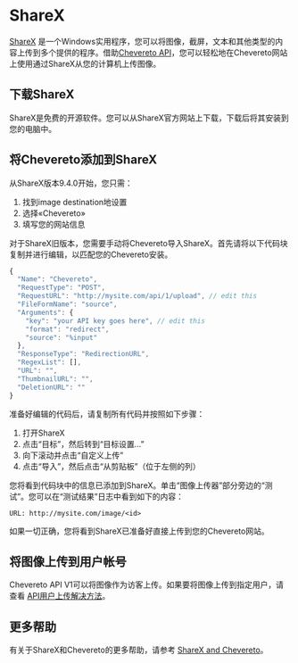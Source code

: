 # ShareX

[ShareX](https://en.wikipedia.org/wiki/ShareX) 是一个Windows实用程序，您可以将图像，截屏，文本和其他类型的内容上传到多个提供的程序。借助[Chevereto API](https://chevereto.com/docs/api-v1)，您可以轻松地在Chevereto网站上使用通过ShareX从您的计算机上传图像。

## 下载ShareX

ShareX是免费的开源软件。您可以从ShareX官方网站上下载，下载后将其安装到您的电脑中。

## 将Chevereto添加到ShareX

从ShareX版本9.4.0开始，您只需：

1. 找到image destination地设置
2. 选择«Chevereto»
3. 填写您的网站信息

对于ShareX旧版本，您需要手动将Chevereto导入ShareX。首先请将以下代码块复制并进行编辑，以匹配您的Chevereto安装。

```javascript
{
  "Name": "Chevereto",
  "RequestType": "POST",
  "RequestURL": "http://mysite.com/api/1/upload", // edit this
  "FileFormName": "source",
  "Arguments": {
	"key": "your API key goes here", // edit this
	"format": "redirect",
	"source": "%input"
  },
  "ResponseType": "RedirectionURL",
  "RegexList": [],
  "URL": "",
  "ThumbnailURL": "",
  "DeletionURL": ""
}
```

准备好编辑的代码后，请复制所有代码并按照如下步骤：

1. 打开ShareX
2. 点击“目标”，然后转到“目标设置...”
3. 向下滚动并点击“自定义上传”
4. 点击“导入”，然后点击“从剪贴板”（位于左侧的列）

您将看到代码块中的信息已添加到ShareX。单击“图像上传器”部分旁边的“测试”。您可以在“测试结果”日志中看到如下的内容：

```markup
URL: http://mysite.com/image/<id>
```

如果一切正确，您将看到ShareX已准备好直接上传到您的Chevereto网站。

## 将图像上传到用户帐号

Chevereto API V1可以将图像作为访客上传。如果要将图像上传到指定用户，请查看 [API用户上传解决方法](https://chevereto.com/docs/api-v1#api-user)。

## 更多帮助

有关于ShareX和Chevereto的更多帮助，请参考 [ShareX and Chevereto](https://chevereto.com/community/threads/sharex-and-chevereto.5254/)。



































